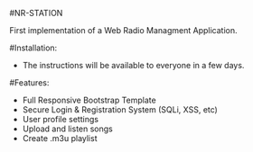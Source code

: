 #NR-STATION

First implementation of a Web Radio Managment Application.

#Installation: 

- The instructions will be available to everyone in a few days.

#Features:

- Full Responsive Bootstrap Template
- Secure Login & Registration System (SQLi, XSS, etc)
- User profile settings
- Upload and listen songs
- Create .m3u playlist




